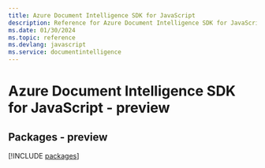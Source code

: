 ```yaml
---
title: Azure Document Intelligence SDK for JavaScript
description: Reference for Azure Document Intelligence SDK for JavaScript
ms.date: 01/30/2024
ms.topic: reference
ms.devlang: javascript
ms.service: documentintelligence
---
```

# Azure Document Intelligence SDK for JavaScript - preview
## Packages - preview
[!INCLUDE [packages](document-intelligence-index.md)]